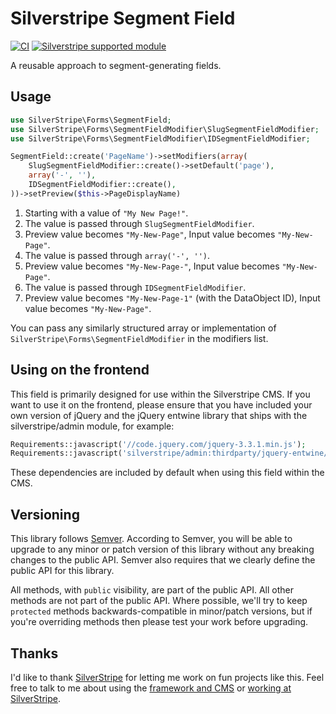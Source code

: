 # Silverstripe Segment Field

[![CI](https://github.com/silverstripe/silverstripe-segment-field/actions/workflows/ci.yml/badge.svg)](https://github.com/silverstripe/silverstripe-segment-field/actions/workflows/ci.yml)
[![Silverstripe supported module](https://img.shields.io/badge/silverstripe-supported-0071C4.svg)](https://www.silverstripe.org/software/addons/silverstripe-commercially-supported-module-list/)

A reusable approach to segment-generating fields.

## Usage

```php
use SilverStripe\Forms\SegmentField;
use SilverStripe\Forms\SegmentFieldModifier\SlugSegmentFieldModifier;
use SilverStripe\Forms\SegmentFieldModifier\IDSegmentFieldModifier;

SegmentField::create('PageName')->setModifiers(array(
    SlugSegmentFieldModifier::create()->setDefault('page'),
    array('-', ''),
    IDSegmentFieldModifier::create(),
))->setPreview($this->PageDisplayName)
```

1. Starting with a value of `"My New Page!"`.
2. The value is passed through `SlugSegmentFieldModifier`.
3. Preview value becomes `"My-New-Page"`, Input value becomes `"My-New-Page"`.
4. The value is passed through `array('-', '')`.
5. Preview value becomes `"My-New-Page-"`, Input value becomes `"My-New-Page"`.
6. The value is passed through `IDSegmentFieldModifier`.
7. Preview value becomes `"My-New-Page-1"` (with the DataObject ID), Input value becomes `"My-New-Page"`.

You can pass any similarly structured array or implementation of `SilverStripe\Forms\SegmentFieldModifier` in the modifiers list.

## Using on the frontend

This field is primarily designed for use within the Silverstripe CMS. If you want to use it on the frontend, please
ensure that you have included your own version of jQuery and the jQuery entwine library that ships with the
silverstripe/admin module, for example:

```php
Requirements::javascript('//code.jquery.com/jquery-3.3.1.min.js');
Requirements::javascript('silverstripe/admin:thirdparty/jquery-entwine/dist/jquery.entwine-dist.js');
```

These dependencies are included by default when using this field within the CMS.

## Versioning

This library follows [Semver](http://semver.org). According to Semver, you will be able to upgrade to any minor or patch version of this library without any breaking changes to the public API. Semver also requires that we clearly define the public API for this library.

All methods, with `public` visibility, are part of the public API. All other methods are not part of the public API. Where possible, we'll try to keep `protected` methods backwards-compatible in minor/patch versions, but if you're overriding methods then please test your work before upgrading.

## Thanks

I'd like to thank [SilverStripe](http://www.silverstripe.com) for letting me work on fun projects like this. Feel free to talk to me about using the [framework and CMS](http://www.silverstripe.org) or [working at SilverStripe](http://www.silverstripe.com/who-we-are/#careers).
